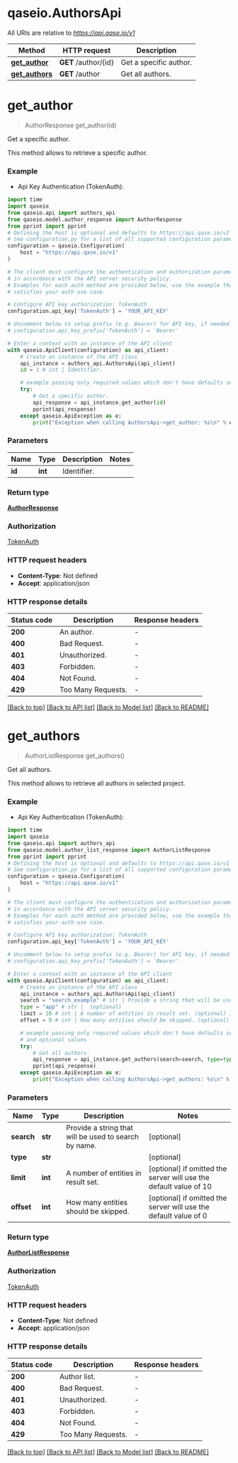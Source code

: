 # qaseio.AuthorsApi

All URIs are relative to *https://api.qase.io/v1*

Method | HTTP request | Description
------------- | ------------- | -------------
[**get_author**](AuthorsApi.md#get_author) | **GET** /author/{id} | Get a specific author.
[**get_authors**](AuthorsApi.md#get_authors) | **GET** /author | Get all authors.


# **get_author**
> AuthorResponse get_author(id)

Get a specific author.

This method allows to retrieve a specific author. 

### Example

* Api Key Authentication (TokenAuth):

```python
import time
import qaseio
from qaseio.api import authors_api
from qaseio.model.author_response import AuthorResponse
from pprint import pprint
# Defining the host is optional and defaults to https://api.qase.io/v1
# See configuration.py for a list of all supported configuration parameters.
configuration = qaseio.Configuration(
    host = "https://api.qase.io/v1"
)

# The client must configure the authentication and authorization parameters
# in accordance with the API server security policy.
# Examples for each auth method are provided below, use the example that
# satisfies your auth use case.

# Configure API key authorization: TokenAuth
configuration.api_key['TokenAuth'] = 'YOUR_API_KEY'

# Uncomment below to setup prefix (e.g. Bearer) for API key, if needed
# configuration.api_key_prefix['TokenAuth'] = 'Bearer'

# Enter a context with an instance of the API client
with qaseio.ApiClient(configuration) as api_client:
    # Create an instance of the API class
    api_instance = authors_api.AuthorsApi(api_client)
    id = 1 # int | Identifier.

    # example passing only required values which don't have defaults set
    try:
        # Get a specific author.
        api_response = api_instance.get_author(id)
        pprint(api_response)
    except qaseio.ApiException as e:
        print("Exception when calling AuthorsApi->get_author: %s\n" % e)
```


### Parameters

Name | Type | Description  | Notes
------------- | ------------- | ------------- | -------------
 **id** | **int**| Identifier. |

### Return type

[**AuthorResponse**](AuthorResponse.md)

### Authorization

[TokenAuth](../README.md#TokenAuth)

### HTTP request headers

 - **Content-Type**: Not defined
 - **Accept**: application/json


### HTTP response details

| Status code | Description | Response headers |
|-------------|-------------|------------------|
**200** | An author. |  -  |
**400** | Bad Request. |  -  |
**401** | Unauthorized. |  -  |
**403** | Forbidden. |  -  |
**404** | Not Found. |  -  |
**429** | Too Many Requests. |  -  |

[[Back to top]](#) [[Back to API list]](../README.md#documentation-for-api-endpoints) [[Back to Model list]](../README.md#documentation-for-models) [[Back to README]](../README.md)

# **get_authors**
> AuthorListResponse get_authors()

Get all authors.

This method allows to retrieve all authors in selected project. 

### Example

* Api Key Authentication (TokenAuth):

```python
import time
import qaseio
from qaseio.api import authors_api
from qaseio.model.author_list_response import AuthorListResponse
from pprint import pprint
# Defining the host is optional and defaults to https://api.qase.io/v1
# See configuration.py for a list of all supported configuration parameters.
configuration = qaseio.Configuration(
    host = "https://api.qase.io/v1"
)

# The client must configure the authentication and authorization parameters
# in accordance with the API server security policy.
# Examples for each auth method are provided below, use the example that
# satisfies your auth use case.

# Configure API key authorization: TokenAuth
configuration.api_key['TokenAuth'] = 'YOUR_API_KEY'

# Uncomment below to setup prefix (e.g. Bearer) for API key, if needed
# configuration.api_key_prefix['TokenAuth'] = 'Bearer'

# Enter a context with an instance of the API client
with qaseio.ApiClient(configuration) as api_client:
    # Create an instance of the API class
    api_instance = authors_api.AuthorsApi(api_client)
    search = "search_example" # str | Provide a string that will be used to search by name. (optional)
    type = "app" # str |  (optional)
    limit = 10 # int | A number of entities in result set. (optional) if omitted the server will use the default value of 10
    offset = 0 # int | How many entities should be skipped. (optional) if omitted the server will use the default value of 0

    # example passing only required values which don't have defaults set
    # and optional values
    try:
        # Get all authors.
        api_response = api_instance.get_authors(search=search, type=type, limit=limit, offset=offset)
        pprint(api_response)
    except qaseio.ApiException as e:
        print("Exception when calling AuthorsApi->get_authors: %s\n" % e)
```


### Parameters

Name | Type | Description  | Notes
------------- | ------------- | ------------- | -------------
 **search** | **str**| Provide a string that will be used to search by name. | [optional]
 **type** | **str**|  | [optional]
 **limit** | **int**| A number of entities in result set. | [optional] if omitted the server will use the default value of 10
 **offset** | **int**| How many entities should be skipped. | [optional] if omitted the server will use the default value of 0

### Return type

[**AuthorListResponse**](AuthorListResponse.md)

### Authorization

[TokenAuth](../README.md#TokenAuth)

### HTTP request headers

 - **Content-Type**: Not defined
 - **Accept**: application/json


### HTTP response details

| Status code | Description | Response headers |
|-------------|-------------|------------------|
**200** | Author list. |  -  |
**400** | Bad Request. |  -  |
**401** | Unauthorized. |  -  |
**403** | Forbidden. |  -  |
**404** | Not Found. |  -  |
**429** | Too Many Requests. |  -  |

[[Back to top]](#) [[Back to API list]](../README.md#documentation-for-api-endpoints) [[Back to Model list]](../README.md#documentation-for-models) [[Back to README]](../README.md)

